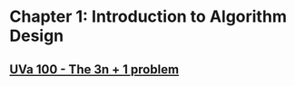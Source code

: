 # Chapter 1: Introduction to Algorithm Design

## [UVa 100 - The 3n + 1 problem](https://github.com/sjsakib/cs/blob/master/algorithms/the-algorithm-design-manula/programming-challenges/uva100.py)
